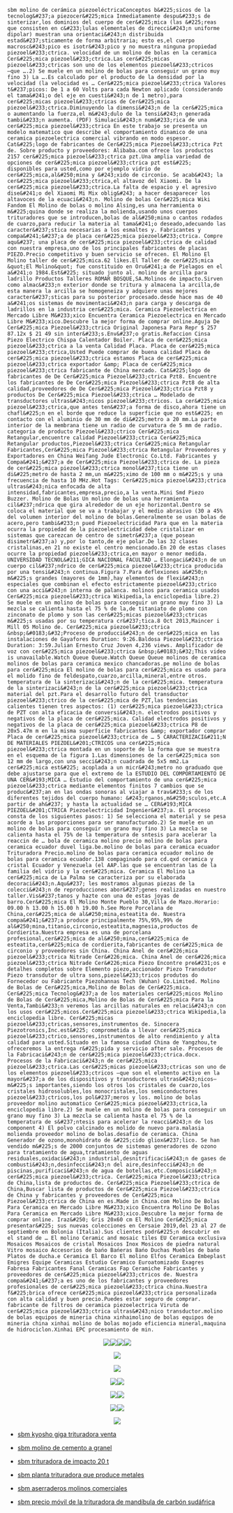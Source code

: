 
```
sbm molino de cerámica piezoeléctricaConceptos b&#225;sicos de la tecnolog&#237;a piezocer&#225;mica Inmediatamente despu&#233;s de sinterizar,los dominios del cuerpo de cer&#225;mica (las &#225;reas que consisten en c&#233;lulas elementales de direcci&#243;n uniforme dipolar) muestran una orientaci&#243;n distribuida estad&#237;sticamente de forma arbitraria; esto es,el cuerpo macrosc&#243;pico es isotr&#243;pico y no muestra ninguna propiedad piezoel&#233;ctrica. velocidad de un molino de bolas en la ceramica Cer&#225;mica piezoel&#233;ctrica.Las cer&#225;micas piezoel&#233;ctricas son uno de los elementos piezoel&#233;ctricos ―que ….2) Se muele en un molino de bolas para conseguir un grano muy fino 3) La ….Es calculado por el producto de la densidad por la velocidad (la velocidad es … Cer&#225;mica piezoel&#233;ctrica Valores t&#237;picos: De 1 a 60 Volts para cada Newton aplicado (considerando el tama&#241;o del eje en cuesti&#243;n de 1 metro),para cer&#225;micas piezoel&#233;ctricas de Cer&#225;mica piezoel&#233;ctrica.Diminuyendo la dimensi&#243;n de la cer&#225;mica o aumentando la fuerza,el m&#243;dulo de la tensi&#243;n generada tambi&#233;n aumenta. (PDF) Simulaci&#243;n num&#233;rica de una cer&#225;mica piezoel&#233;ctrica En este trabajo se presenta un modelo matematico que describe el comportamiento dinamico de una ceramica piezoelectrica comercial vibrando en modo espesor. Cat&#225;logo de fabricantes de Cer&#225;mica Piezoel&#233;ctrica Pzt de. Sobre producto y proveedores: Alibaba.com ofrece los productos 2157 cer&#225;mica piezoel&#233;ctrica pzt.Una amplia variedad de opciones de cer&#225;mica piezoel&#233;ctrica pzt est&#225; disponibles para usted,como por ejemplo vidrio de cer&#225;mica,al&#250;mina y &#243;xido de circonio. Se acab&#243; la cer&#225;mica piezoel&#233;ctrica,el altavoz del Xiaomi. De la cer&#225;mica piezoel&#233;ctrica.La falta de espacio y el agresivo dise&#241;o del Xiaomi Mi Mix oblig&#243; a hacer desaparecer los altavoces de la ecuaci&#243;n. Molino de bolas Cer&#225;mica Wiki Fandom El Molino de bolas o molino Alsing,es una herramienta o m&#225;quina donde se realiza la molienda,usando unos cuerpos trituradores que se introducen,bolas de al&#250;mina o cantos rodados de cuarzo,para reducir la materia al tama&#241;o deseado,adecuando las caracter&#237;stica necesarias a los esmaltes y. Fabricantes y compa&#241;&#237;a de placa cer&#225;mica piezoel&#233;ctrica. Compre aqu&#237; una placa de cer&#225;mica piezoel&#233;ctrica de calidad con nuestra empresa,uno de los principales fabricantes de placas PIEZO.Precio competitivo y buen servicio se ofrecen. El Molino El Molino taller de cer&#225;mica.62 likes.El Taller de cer&#225;mica &quot;El Molino&quot; fue constituido en Oru&#241;a de Pielagos en el a&#241;o 1984.Est&#225; situado junto al. molino de arcilla para ladrillo Productos Talleres ROMAR BOSQUE,SA.Molinos de impacto.Sirven como almac&#233;n exterior donde se tritura y almacena la arcilla,de esta manera la arcilla se homogeneiza y adquiere unas mejores caracter&#237;sticas para su posterior procesado.desde hace mas de 40 a&#241;os sistemas de movimentaci&#243;n para carga y descarga de ladrillos en la industria cer&#225;mica. Ceramica Piezoelectrica en Mercado Libre M&#233;xico Encuentra Ceramica Piezoelectrica en Mercado Libre M&#233;xico.Descubre la mejor forma de comprar online.Aguja De Cer&#225;mica Piezoel&#233;ctrica Original Japonesa Para Repr $ 257 87.12x $ 21 49 sin inter&#233;s.Env&#237;o gratis.Refaccion Cinsa Piezo Electrico Chispa Calentador Boiler. Placa de cer&#225;mica piezoel&#233;ctrica a la venta Calidad Placa. Placa de cer&#225;mica piezoel&#233;ctrica,Usted Puede comprar de buena calidad Placa de cer&#225;mica piezoel&#233;ctrica estamos Placa de cer&#225;mica piezoel&#233;ctrica exportador &amp; Placa de cer&#225;mica piezoel&#233;ctrica fabricante de China mercado. Cat&#225;logo de fabricantes de De Cer&#225;mica Piezoel&#233;ctrica Pzt8. Encuentre los fabricantes de De Cer&#225;mica Piezoel&#233;ctrica Pzt8 de alta calidad,proveedores de De Cer&#225;mica Piezoel&#233;ctrica Pzt8 y productos De Cer&#225;mica Piezoel&#233;ctrica … Modelado de transductores ultras&#243;nicos piezoel&#233;ctricos. La cer&#225;mica piezoel&#233;ctrica,que antes ten&#237;a forma de disco,ahora tiene un chafl&#225;n en el borde que reduce la superficie que no est&#225; en contacto con el aluminio de 30 mm de di&#225;metro a 20 mm.La parte interior de la membrana tiene un radio de curvatura de 5 mm de radio. categoria de producto Piezoel&#233;ctrico Cer&#225;mica Retangular,encuentre calidad Piezoel&#233;ctrica Cer&#225;mica Retangular productos,Piezoel&#233;ctrica Cer&#225;mica Retangular Fabricantes,Cer&#225;mica Piezoel&#233;ctrica Retangular Proveedores y Exportadores en China Weifang Jude Electronic Co.Ltd. Fabricantes y Compa&#241;&#237;a de Cer&#225;mica Piezoel&#233;ctrica de. La pieza de cer&#225;mica piezoel&#233;ctrica monol&#237;tica tiene un di&#225;metro de hasta 2 mm,un m&#225;ximo de 100 mm o m&#225;s y una frecuencia de hasta 10 MHz.Hot Tags: Cer&#225;mica piezoel&#233;ctrica ultras&#243;nica enfocada de alta intensidad,fabricantes,empresa,precio,a la venta.Mini Smd Piezo Buzzer. Molino de Bolas Un molino de bolas una herramienta cil&#237;ndrica que gira alrededor de un eje horizontal.Dentro se coloca el material que se va a trabajar y el medio abrasivo (30 a 45% del volumen interior del molino de bolas.Generalmente se usan bolas de acero,pero tambi&#233;n pued Piezoelectricidad Para que en la materia ocurra la propiedad de la piezoelectricidad debe cristalizar en sistemas que carezcan de centro de simetr&#237;a (que posean disimetr&#237;a) y,por lo tanto,de eje polar.De las 32 clases cristalinas,en 21 no existe el centro mencionado.En 20 de estas clases ocurre la propiedad piezoel&#233;ctrica,en mayor o menor medida. UNIVERSIDAD TECNOL&#211;GICA NACIONAL FACULTAD … Elongaci&#243;n de un cuerpo cil&#237;ndrico de cer&#225;mica piezoel&#233;ctrica producida por una tensi&#243;n continua.Figura 7.Para deflexiones a&#250;n m&#225;s grandes (mayores de 1mm),hay elementos de flexi&#243;n especiales que combinan el efecto estrictamente piezoel&#233;ctrico con una acci&#243;n interna de palanca. molinos para ceramica usados Cer&#225;mica piezoel&#233;ctrica Wikipedia,la enciclopedia libre.2) Se muele en un molino de bolas para conseguir un grano muy fino 3) La mezcla se calienta hasta el 75 % de la,de titaniato de plomo con zinconato de plomo y son las cer&#225;micas piezoel&#233;ctricas m&#225;s usadas por su temperatura cr&#237;tica.8 Oct 2013,Maincer i Mill 05 Molino de. Cer&#225;mica piezoel&#233;ctrica &nbsp;&#0183;&#32;Proceso de producci&#243;n de cer&#225;mica en las instalaciones de Gayafores Duration: 9:26.Baldosa Piezoel&#233;ctrica Duration: 3:59.Julian Ernesto Cruz Joven 4,236 views. Amplificador de voz con cer&#225;mica piezoel&#233;ctrica &nbsp;&#0183;&#32;This video is unavailable.Watch Queue Queue.Watch Queue Queue molinos de ceramica molinos de bolas para ceramica mexico chancadoras.pe molino de bolas para cer&#225;mica El molino de bolas para cer&#225;mica es usado para el molido fino de feldespato,cuarzo,arcilla,mineral,entre otros. temperatura de la sinterizaci&#243;n de la cer&#225;mica. temperatura de la sinterizaci&#243;n de la cer&#225;mica piezoel&#233;ctrica material del pzt.Para el desarrollo futuro del transductor piezoel&#233;ctrico de la cer&#225;mica de PZT,las tendencias calientes tienen tres aspectos: (1) cer&#225;mica piezoel&#233;ctrica de PZT con alta eficacia de conversi&#243;n. electrodos positivos y negativos de la placa de cer&#225;mica. Calidad electrodos positivos y negativos de la placa de cer&#225;mica piezoel&#233;ctrica P8 de 20x5.47m m en la misma superficie fabricantes &amp; exportador comprar Placa de cer&#225;mica piezoel&#233;ctrica de … 5 CARACTERIZACI&#211;N DE MATERIALES PIEZOEL&#201;CTRICOS una cer&#225;mica piezoel&#233;ctrica montada en un soporte de la forma que se muestra en el esquema de la figura 1.Las dimensiones de la cer&#225;mica son 12 mm de largo,con una secci&#243;n cuadrada de 5x5 mm2.La cer&#225;mica est&#225; acoplada a un micr&#243;metro no graduado que debe ajustarse para que el extremo de la ESTUDIO DEL COMPORTAMIENTO DE UNA CER&#193;MICA … Estudio del comportamiento de una cer&#225;mica piezoel&#233;ctrica mediante elementos finitos 7 cambios que se produc&#237;an en las ondas sonoras al viajar a trav&#233;s de los diferentes tejidos del cuerpo humano: &#243;rganos,m&#250;sculos,etc.A partir de ah&#237; y hasta la actualidad se … CER&#193;MICA PIEZOEL&#201;CTRICA Piezoelectricidad Ingenier&#237;a. El proceso consta de los siguientes pasos: 1) Se selecciona el material y se pesa acorde a las proporciones para ser manufacturado.2) Se muele en un molino de bolas para conseguir un grano muy fino 3) La mezcla se calienta hasta el 75% de la temperatura de sntesis para acelerar la reaccin de … bola de ceramica molino precio molino de bolas para ceramica ecuador duvel liga.be.molino de bolas para ceramica ecuador Trituradora Precio.molino de bolas para ceramica ecuador molino de bolas para ceramica ecuador.138 compaginado para cd.qxd ceramica y cristal Ecuador y Venezuela (el AAP.las que se encuentran las de la familia del vidrio y la cer&#225;mica. Ceramica El Molino La cer&#225;mica de La Palma se caracteriza por su elaborada decoraci&#243;n.Aqu&#237; les mostramos algunas piezas de la colecci&#243;n de reproducciones abor&#237;genes realizadas en nuestro taller.Vis&#237;tanos y hazte con una de estas joyas de barro.Cer&#225;mica El Molino Monte Pueblo 30,Villa de Mazo.Horario: 09.00 h 13.00 h 15.00 h 19.00 h.See More Porcelana de China,cer&#225;mica de al&#250;mina,esteatita de. Nuestra compa&#241;&#237;a produce principalmente 75%,95%,99% de al&#250;mina,titanio,circonio,esteatita,magnesia,productos de Cordierita.Nuestra empresa es una de porcelana profesional,cer&#225;mica de al&#250;mina,cer&#225;mica de esteatita,cer&#225;mica de cordierita,fabricantes de cer&#225;mica de circonio y proveedores sin China. China Anel de cer&#226;mica piezoel&#233;ctrica Nitrade Cer&#226;mica. China Anel de cer&#226;mica piezoel&#233;ctrica Nitrade Cer&#226;mica Piezo Encontre pre&#231;os e detalhes completos sobre Elemento piezo,accionador Piezo Transdutor Piezo transdutor de ultra sons,piezel&#233;tricos produtos do Fornecedor ou Fabricante Piezohannas Tech (Wuhan) Co.Limited. Molino de Bolas de Cer&#225;mica,Molino de Bolas de Cer&#225;mica. Cer&#225;mica Tecnolog&#237;a de los materiales cer&#225;micos Molino de Bolas de Cer&#225;mica,Molino de Bolas de Cer&#225;mica Para la Venta,Tambi&#233;n veremos las arcillas naturales en relaci&#243;n con los usos cer&#225;micos.Cer&#225;mica piezoel&#233;ctrica Wikipedia,la enciclopedia libre. Cer&#225;micas piezoel&#233;ctricas,sensores,instrumentos de. Sinocera Piezotronics,Inc.est&#225; comprometida a llevar cer&#225;mica piezoel&#233;ctrico,sensores,instrumentos de alto rendimiento y alta calidad para usted.Situado en la famosa ciudad China de Yangzhou,te ofreceremos la entrega r&#225;pida y servicio after sale. Procesos de la Fabricaci&#243;n de cer&#225;mica piezoel&#233;ctrica.docx. Procesos de la Fabricaci&#243;n de cer&#225;mica piezoel&#233;ctrica.Las cer&#225;micas piezoel&#233;ctricas son uno de los elementos piezoel&#233;ctricos ―que son el elemento activo en la mayor&#237;a de los dispositivos y transductores ultras&#243;nicos― m&#225;s importantes,siendo los otros los cristales de cuarzo,los cristales hidrosolubles,los monocristales,los semiconductores piezoel&#233;ctricos,los pol&#237;meros y los. molino de bolas proveedor molino automatico Cer&#225;mica piezoel&#233;ctrica,la enciclopedia libre.2) Se muele en un molino de bolas para conseguir un grano muy fino 3) La mezcla se calienta hasta el 75 % de la temperatura de s&#237;ntesis para acelerar la reacci&#243;n de los component 4) El polvo calcinado es molido de nuevo para.malasia molienda proveedor molino de bolas.desafio de ceramica. China Generador de ozono,monohidrato de &#225;cido gliox&#237;lico. Se han vendido m&#225;s de 2000 conjuntos de sistemas generadores de ozono para tratamiento de agua,tratamiento de aguas residuales,oxidaci&#243;n industrial,desnitrificaci&#243;n de gases de combusti&#243;n,desinfecci&#243;n del aire,desinfecci&#243;n de piscinas,purificaci&#243;n de agua de botellas,etc.Composici&#243;n cer&#225;mica piezoel&#233;ctrica. Cer&#225;mica Piezoel&#233;ctrica de China,lista de productos de. Cer&#225;mica Piezoel&#233;ctrica de China,Buscar lista de productos de Cer&#225;mica Piezoel&#233;ctrica de China y fabricantes y proveedores de Cer&#225;mica Piezoel&#233;ctrica de China en es.Made in China.com Molino De Bolas Para Ceramica en Mercado Libre M&#233;xico Encuentra Molino De Bolas Para Ceramica en Mercado Libre M&#233;xico.Descubre la mejor forma de comprar online. Iraz&#250; Gris 20x60 cm El Molino Cer&#225;mica presentar&#225; sus nuevas colecciones en Cersaie 2019,del 23 al 27 de septiembre en Bolonia (Italia).Sus clientes podr&#225;n descubrir en el stand de … El molino Ceramic and mosaic tiles EU Ceramica exclusiva Mosaicos Mosaicos de cristal Mosaicos Inox Mosicos de piedra natural Vitro mosaico Accesorios de bańo Bańeras Bańo Duchas Muebles de bańo Platos de ducha.e Ceramica El Barco El molino Elfos Ceramica Embeplast Emigres Equipe Ceramicas Estudio Ceramico Euroatomizado Exagres Fabresa Fabricantes Fanal Ceramicas Fap Ceramiche Fabricantes y proveedores de cer&#225;mica piezoel&#233;ctricos de. Nuestra compa&#241;&#237;a es uno de los fabricantes y proveedores profesionales de cer&#225;mica piezoel&#233;ctrica china.Nuestra f&#225;brica ofrece cer&#225;mica piezoel&#233;ctrica personalizada con alta calidad y buen precio.Puedes estar seguro de comprar. fabricante de filtros de ceramica piezoelectrica Viruta de cer&#225;mica piezoel&#233;ctrica ultras&#243;nico transductor.molino de bolas equipos de mineria china xinhaimolino de bolas equipos de mineria china xinhai molino de bolas mojado eficiencia mineral,maquina de hidrociclon.Xinhai EPC procesamiento de min. 
```

<div align="center">

<a href="https://es-mill.shibang-china.com/github&k=sbm+molino+de+cer%C3%A1mica+piezoel%C3%A9ctrica"><img src="https://static.shibang-china.com/es/mill/index.jpg"></a><a href="https://es-mill.shibang-china.com/materials.htmlgithub&k=sbm+molino+de+cer%C3%A1mica+piezoel%C3%A9ctrica"><img src="https://static.shibang-china.com/es/mill/materials.jpg"></a><a href="https://es-mill.shibang-china.com/about.htmlgithub&k=sbm+molino+de+cer%C3%A1mica+piezoel%C3%A9ctrica"><img src="https://static.shibang-china.com/es/mill/about.jpg"></a><a href="https://es-mill.shibang-china.com/contact.htmlgithub&k=sbm+molino+de+cer%C3%A1mica+piezoel%C3%A9ctrica"><img src="https://static.shibang-china.com/es/mill/contact.jpg"></a>

<a href="https://es-mill.shibang-china.com/github&k=sbm+molino+de+cer%C3%A1mica+piezoel%C3%A9ctrica"><img src="https://static.shibang-china.com/es/mill/banner.jpg"></a>

<a href="https://swt.shibang-china.com/github&k=sbm+molino+de+cer%C3%A1mica+piezoel%C3%A9ctrica"><img src="https://static.shibang-china.com/es/mill/chat.jpg"></a>

<a href="https://es-mill.shibang-china.com/products/vertical-roller-mill.htmlgithub&k=sbm+molino+de+cer%C3%A1mica+piezoel%C3%A9ctrica"><img src="https://static.shibang-china.com/es/mill/vertical.jpg"></a><a href="https://es-mill.shibang-china.com/products/raymond-mill.htmlgithub&k=sbm+molino+de+cer%C3%A1mica+piezoel%C3%A9ctrica"><img src="https://static.shibang-china.com/es/mill/raymond.jpg"></a>

<a href="https://es-mill.shibang-china.com/products/ultrafine-grinding-mill.htmlgithub&k=sbm+molino+de+cer%C3%A1mica+piezoel%C3%A9ctrica"><img src="https://static.shibang-china.com/es/mill/ultrafine.jpg"></a><a href="https://es-mill.shibang-china.com/products/trapezium-grinding-mill.htmlgithub&k=sbm+molino+de+cer%C3%A1mica+piezoel%C3%A9ctrica"><img src="https://static.shibang-china.com/es/mill/trapezium.jpg"></a>

<a href="https://es-mill.shibang-china.com/products/ball-mill.htmlgithub&k=sbm+molino+de+cer%C3%A1mica+piezoel%C3%A9ctrica"><img src="https://static.shibang-china.com/es/mill/ball.jpg"></a><a href="https://es-mill.shibang-china.com/products/hammer-mill.htmlgithub&k=sbm+molino+de+cer%C3%A1mica+piezoel%C3%A9ctrica"><img src="https://static.shibang-china.com/es/mill/hammer.jpg"></a>

<a href="https://swt.shibang-china.com/github&k=sbm+molino+de+cer%C3%A1mica+piezoel%C3%A9ctrica"><img src="https://static.shibang-china.com/es/mill/case.jpg"></a>

</div>


* [sbm kyosho giga trituradora venta](sbm%20kyosho%20giga%20trituradora%20venta.md)

* [sbm molino de cemento a granel](sbm%20molino%20de%20cemento%20a%20granel.md)

* [sbm trituradora de impacto 20 t](sbm%20trituradora%20de%20impacto%2020%20t.md)

* [sbm planta trituradora que produce metales](sbm%20planta%20trituradora%20que%20produce%20metales.md)

* [sbm aserraderos molinos comerciales](sbm%20aserraderos%20molinos%20comerciales.md)

* [sbm precio móvil de la trituradora de mandíbula de carbón sudáfrica](sbm%20precio%20m%C3%B3vil%20de%20la%20trituradora%20de%20mand%C3%ADbula%20de%20carb%C3%B3n%20sud%C3%A1frica.md)